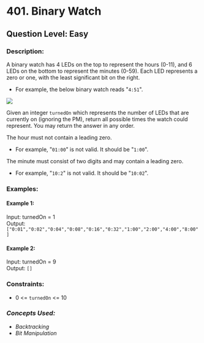 # 401. Binary Watch
## Question Level: Easy
### Description:
A binary watch has 4 LEDs on the top to represent the hours (0-11), and 6 LEDs on the bottom to represent the minutes (0-59). Each LED represents a zero or one, with the least significant bit on the right.

- For example, the below binary watch reads "`4:51`".  
<img src="https://assets.leetcode.com/uploads/2021/04/08/binarywatch.jpg">

Given an integer `turnedOn` which represents the number of LEDs that are currently on (ignoring the PM), return all possible times the watch could represent. You may return the answer in any order.

The hour must not contain a leading zero.
- For example, "`01:00`" is not valid. It should be "`1:00`".

The minute must consist of two digits and may contain a leading zero.
- For example, "`10:2`" is not valid. It should be "`10:02`".
### Examples:
#### Example 1:

Input: turnedOn = 1  
Output: `["0:01","0:02","0:04","0:08","0:16","0:32","1:00","2:00","4:00","8:00"]`  
#### Example 2:

Input: turnedOn = 9  
Output: `[]`  

### Constraints:

- 0 <= `turnedOn` <= 10

### <i>Concepts Used:
- Backtracking
- Bit Manipulation</i>
 